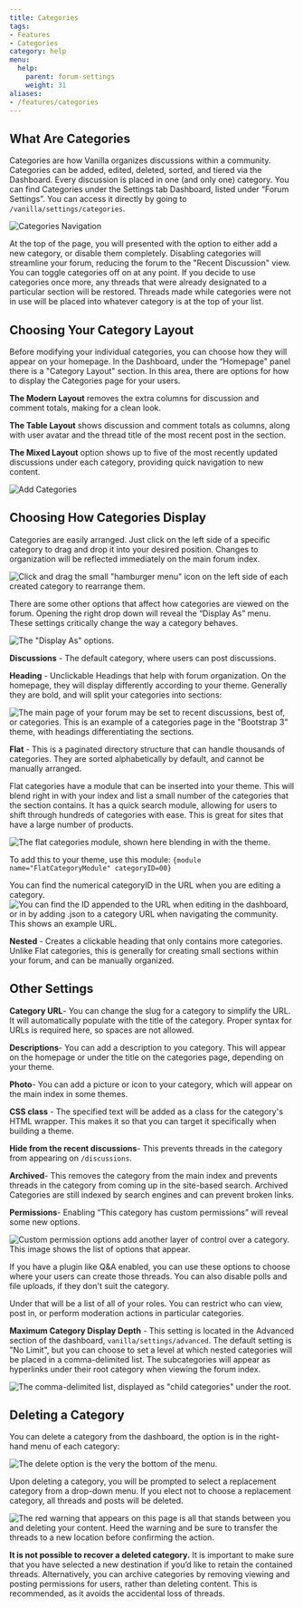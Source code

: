 ```yaml
---
title: Categories
tags:
- Features
- Categories
category: help
menu:
  help:
    parent: forum-settings
    weight: 31
aliases:
- /features/categories
---
```


## What Are Categories


Categories are how Vanilla organizes discussions within a community. Categories can be added, edited, deleted, sorted, and tiered via the Dashboard. Every discussion is placed in one (and only one) category.
You can find Categories under the Settings tab Dashboard, listed under “Forum Settings”. You can access it directly by going to `/vanilla/settings/categories`.

![Categories Navigation](/img/categories/categories-nav.png)

At the top of the page, you will presented with the option to either add a new category, or disable them completely. Disabling categories will streamline your forum, reducing the forum to the "Recent Discussion" view. You can toggle categories off on at any point. If you decide to use categories once more, any threads that were already designated to a particular section will be restored. Threads made while categories were not in use will be placed into whatever category is at the top of your list.


## Choosing Your Category Layout


Before modifying your individual categories, you can choose how they will appear on your homepage. In the Dashboard, under the “Homepage" panel there is a "Category Layout" section.  In this area, there are options for how to display the Categories page for your users.

**The Modern Layout** removes the extra columns for discussion and comment totals, making for a clean look.

**The Table Layout** shows discussion and comment totals as columns, along with user avatar and the thread title of the most recent post in the section.

**The Mixed Layout** option shows up to five of the most recently updated discussions under each category, providing quick navigation to new content.

![Add Categories](/img/categories/categories-add.png)

## Choosing How Categories Display


Categories are easily arranged. Just click on the left side of a specific category to drag and drop it into your desired position. Changes to organization will be reflected immediately on the main forum index.

![Click and drag the small "hamburger menu" icon on the left side of each created category to rearrange them.](https://images.v-cdn.net/docs/drag_and_drop.png)

There are some other options that affect how categories are viewed on the forum. Opening the right drop down will reveal the “Display As” menu. These settings critically change the way a category behaves.

![The "Display As" options.](https://images.v-cdn.net/docs/display_as_menu.png)

**Discussions** - The default category, where users can post discussions.

**Heading** - Unclickable Headings that help with forum organization. On the homepage, they will display differently according to your theme. Generally they are bold, and will split your categories into sections:

![The main page of your forum may be set to recent discussions, best of, or categories. This is an example of a categories page in the "Bootstrap 3" theme, with headings differentiating the sections. ](https://images.v-cdn.net/docs/categories_index.png)

**Flat** - This is a paginated directory structure that can handle thousands of categories. They are sorted alphabetically by default, and cannot be manually arranged.

Flat categories have a module that can be inserted into your theme. This will blend right in with your index and list a small number of the categories that the section contains. It has a quick search module, allowing for users to shift through hundreds of categories with ease. This is great for sites that have a large number of products.

![The flat categories module, shown here blending in with the theme.](https://images.v-cdn.net/docs/display_as_flat.png)

To add this to your theme, use this module:
`{module name="FlatCategoryModule" categoryID=00}`

You can find the numerical categoryID in the URL when you are editing a category.
![You can find the ID appended to the URL when editing in the dashboard, or in by adding .json to a category URL when navigating the community. This shows an example URL.](https://images.v-cdn.net/docs/category_ID.png)

**Nested** - Creates a clickable heading that only contains more categories. Unlike Flat categories, this is generally for creating small sections within your forum, and can be manually organized.


## Other Settings


**Category URL**- You can change the slug for a category to simplify the URL. It will automatically populate with the title of the category. Proper syntax for URLs is required here, so spaces are not allowed.

**Descriptions**- You can add a description to you category. This will appear on the homepage or under the title on the categories page, depending on your theme.   

**Photo**- You can add a picture or icon to your category, which will appear on the main index in some themes.

**CSS class** - The specified text will be added as a class for the category's HTML wrapper. This makes it so that you can target it specifically when building a theme.

**Hide from the recent discussions**- This prevents threads in the category from appearing on `/discussions`.

**Archived**- This removes the category from the main index and prevents threads in the category from coming up in the site-based search. Archived Categories are still indexed by search engines and can prevent broken links.

**Permissions**- Enabling “This category has custom permissions” will reveal some new options.

![Custom permission options add another layer of control over a category. This image shows the list of options that appear.  ](https://images.v-cdn.net/docs/other_options.png)

If you have a plugin like Q&A enabled, you can use these options to choose where your users can create those threads. You can also disable polls and file uploads, if they don't suit the category.

Under that will be a list of all of your roles. You can restrict who can view, post in, or perform moderation actions in particular categories.

**Maximum Category Display Depth** - This setting is located in the Advanced section of the dashboard, `vanilla/settings/advanced`. The default setting is "No Limit", but you can choose to set a level at which nested categories will be placed in a comma-delimited list. The subcategories will appear as hyperlinks under their root category when viewing the forum index.

![The comma-delimited list, displayed as "child categories" under the root. ](https://images.v-cdn.net/docs/category_depth.png)


## Deleting a Category
You can delete a category from the dashboard, the option is in the right-hand menu of each category:

![The delete option is the very the bottom of the menu.](https://images.v-cdn.net/docs/delete_menu.png)

Upon deleting a category, you will be prompted to select a replacement category from a drop-down menu. If you elect not to choose a replacement category, all threads and posts will be deleted.

![The red warning that appears on this page is all that stands between you and deleting your content. Heed the warning and be sure to transfer the threads to a new location before confirming the action.](https://images.v-cdn.net/docs/delete_warning.png)

**It is not possible to recover a deleted category.**  It is important to make sure that you have selected a new destination if you’d like to retain the contained threads. Alternatively, you can archive categories by removing viewing and posting permissions for users, rather than deleting content. This is recommended, as it avoids the accidental loss of threads.    

